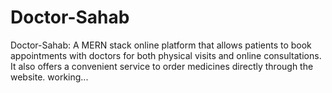 # Doctor-Sahab
Doctor-Sahab: A MERN stack online platform that allows patients to book appointments with doctors for both physical visits and online consultations. It also offers a convenient service to order medicines directly through the website.
working...

